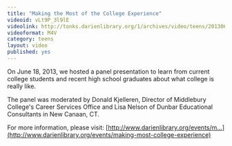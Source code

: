 ```yaml
---
title: "Making the Most of the College Experience"
videoid: vLt9P_3l9lE
videolink: http://tonks.darienlibrary.org/1/archives/video/teens/20130618_college_experience.m4v
videoformat: M4V
category: teens
layout: video
published: yes
---
```


On June 18, 2013, we hosted a panel presentation to learn from current college students and recent high school graduates about what college is really like.

The panel was moderated by Donald Kjelleren, Director of Middlebury College's Career Services Office and Lisa Nelson of Dunbar Educational Consultants in New Canaan, CT.

For more information, please visit: [http://www.darienlibrary.org/events/m...](http://www.darienlibrary.org/events/making-most-college-experience)